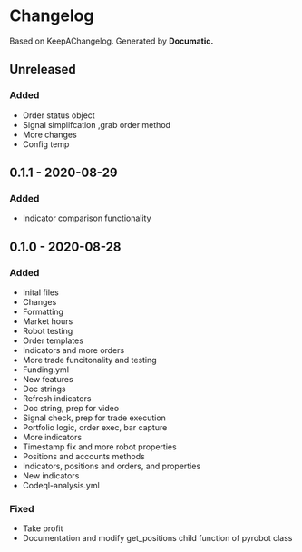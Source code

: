 # Changelog

Based on KeepAChangelog.
Generated by **Documatic.**

## Unreleased

### Added

* Order status object
* Signal simplifcation ,grab order method
* More changes
* Config temp

## 0.1.1 - 2020-08-29

### Added

* Indicator comparison functionality

## 0.1.0 - 2020-08-28

### Added

* Inital files
* Changes
* Formatting
* Market hours
* Robot testing
* Order templates
* Indicators and more orders
* More trade funcitonality and testing
* Funding.yml
* New features
* Doc strings
* Refresh indicators
* Doc string, prep for video
* Signal check, prep for trade execution
* Portfolio logic, order exec, bar capture
* More indicators
* Timestamp fix and more robot properties
* Positions and accounts methods
* Indicators, positions and orders, and properties
* New indicators
* Codeql-analysis.yml

### Fixed

* Take profit
* Documentation and modify get_positions child function of pyrobot class
